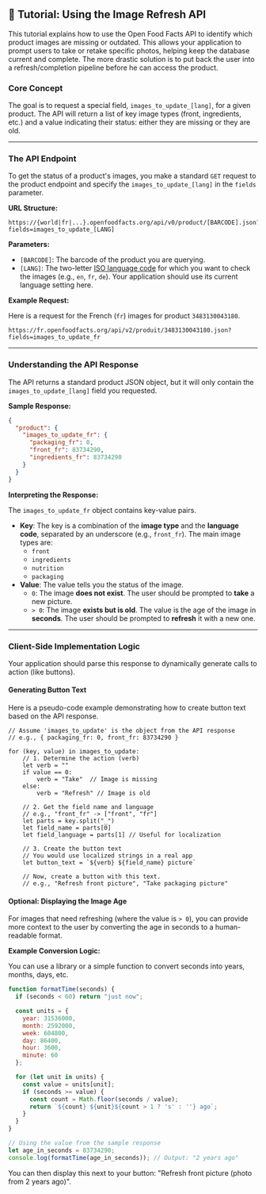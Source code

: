 ## 📸 Tutorial: Using the Image Refresh API

This tutorial explains how to use the Open Food Facts API to identify which product images are missing or outdated. This allows your application to prompt users to take or retake specific photos, helping keep the database current and complete. The more drastic solution is to put back the user into a refresh/completion pipeline before he can access the product.

### Core Concept

The goal is to request a special field, `images_to_update_[lang]`, for a given product. The API will return a list of key image types (front, ingredients, etc.) and a value indicating their status: either they are missing or they are old.

-----

### The API Endpoint

To get the status of a product's images, you make a standard `GET` request to the product endpoint and specify the `images_to_update_[lang]` in the `fields` parameter.

**URL Structure:**

```
https://{world|fr|...}.openfoodfacts.org/api/v0/product/[BARCODE].json?fields=images_to_update_[LANG]
```

**Parameters:**

  * `[BARCODE]`: The barcode of the product you are querying.
  * `[LANG]`: The two-letter [ISO language code](https://static.openfoodfacts.org/data/taxonomies/languages.json) for which you want to check the images (e.g., `en`, `fr`, `de`). Your application should use its current language setting here.

**Example Request:**

Here is a request for the French (`fr`) images for product `3483130043180`.

```
https://fr.openfoodfacts.org/api/v2/produit/3483130043180.json?fields=images_to_update_fr
```

-----

### Understanding the API Response

The API returns a standard product JSON object, but it will only contain the `images_to_update_[lang]` field you requested.

**Sample Response:**

```json
{
  "product": {
    "images_to_update_fr": {
      "packaging_fr": 0,
      "front_fr": 83734290,
      "ingredients_fr": 83734290
    }
  }
}
```

**Interpreting the Response:**

The `images_to_update_fr` object contains key-value pairs.

  * **Key**: The key is a combination of the **image type** and the **language code**, separated by an underscore (e.g., `front_fr`). The main image types are:
      * `front`
      * `ingredients`
      * `nutrition`
      * `packaging`
  * **Value**: The value tells you the status of the image.
      * `0`: The image **does not exist**. The user should be prompted to **take** a new picture.
      * `> 0`: The image **exists but is old**. The value is the age of the image in **seconds**. The user should be prompted to **refresh** it with a new one.

-----

### Client-Side Implementation Logic

Your application should parse this response to dynamically generate calls to action (like buttons).

#### Generating Button Text

Here is a pseudo-code example demonstrating how to create button text based on the API response.

```
// Assume 'images_to_update' is the object from the API response
// e.g., { packaging_fr: 0, front_fr: 83734290 }

for (key, value) in images_to_update:
    // 1. Determine the action (verb)
    let verb = ""
    if value == 0:
        verb = "Take"  // Image is missing
    else:
        verb = "Refresh" // Image is old

    // 2. Get the field name and language
    // e.g., "front_fr" -> ["front", "fr"]
    let parts = key.split("_")
    let field_name = parts[0]
    let field_language = parts[1] // Useful for localization

    // 3. Create the button text
    // You would use localized strings in a real app
    let button_text = `${verb} ${field_name} picture`

    // Now, create a button with this text.
    // e.g., "Refresh front picture", "Take packaging picture"
```

#### Optional: Displaying the Image Age

For images that need refreshing (where the value is `> 0`), you can provide more context to the user by converting the age in seconds to a human-readable format.

**Example Conversion Logic:**

You can use a library or a simple function to convert seconds into years, months, days, etc.

```javascript
function formatTime(seconds) {
  if (seconds < 60) return "just now";

  const units = {
    year: 31536000,
    month: 2592000,
    week: 604800,
    day: 86400,
    hour: 3600,
    minute: 60
  };

  for (let unit in units) {
    const value = units[unit];
    if (seconds >= value) {
      const count = Math.floor(seconds / value);
      return `${count} ${unit}${count > 1 ? 's' : ''} ago`;
    }
  }
}

// Using the value from the sample response
let age_in_seconds = 83734290;
console.log(formatTime(age_in_seconds)); // Output: "2 years ago"
```

You can then display this next to your button: "Refresh front picture (photo from 2 years ago)".
